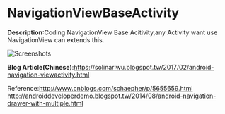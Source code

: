 # NavigationViewBaseActivity
**Description**:Coding NavigationView Base Acitivity,any Activity want use NavigationView can extends this.

![Screenshots](https://3.bp.blogspot.com/-G5_vEDXGxE0/WNYU4uEZusI/AAAAAAAADOA/cd_rmL6e9d8rAR7FFMS1Br-5_bmcpMTzQCLcB/s320/ToolBarItem.gif)

**Blog Article(Chinese)**:https://solinariwu.blogspot.tw/2017/02/android-navigation-viewactivity.html

Reference:http://www.cnblogs.com/schaepher/p/5655659.html          
          http://androiddeveloperdemo.blogspot.tw/2014/08/android-navigation-drawer-with-multiple.html
